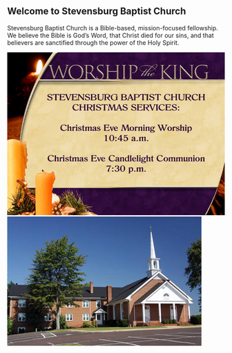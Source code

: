 ## Welcome to Stevensburg Baptist Church

Stevensburg Baptist Church is a Bible-based, mission-focused fellowship. We believe the Bible is God’s Word, that Christ died for our sins, and that believers are sanctified through the power of the Holy Spirit.

<img src="./images/2017-christmaseve.jpg">

<img src="./images/church.jpg">
